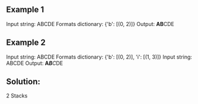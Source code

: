 Example 1
---------
Input string: ABCDE
Formats dictionary: {'b': [(0, 2)]}
Output: <b>AB</b>CDE

Example 2
---------
Input string: ABCDE
Formats dictionary: {'b': [(0, 2)], 'i': [(1, 3)]}
Input string: ABCDE
Output: <b>A<i>B</i></b><i>C</i>DE

Solution:
---------

2 Stacks
